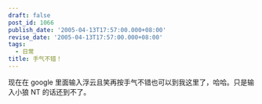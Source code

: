 ```yaml
---
draft: false
post_id: 1066
publish_date: '2005-04-13T17:57:00.000+08:00'
revise_date: '2005-04-13T17:57:00.000+08:00'
tags:
  - 日常
title: 手气不错！
---
```


现在在 google 里面输入浮云且笑再按手气不错也可以到我这里了，哈哈。只是输入小狼 NT 的话还到不了。
